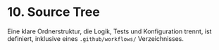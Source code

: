 # 10. Source Tree
Eine klare Ordnerstruktur, die Logik, Tests und Konfiguration trennt, ist definiert, inklusive eines `.github/workflows/` Verzeichnisses.
